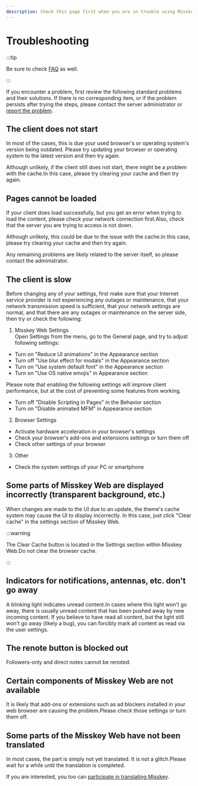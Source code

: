 ```yaml
---
description: Check this page first when you are in trouble using Misskey.
---
```


# Troubleshooting

:::tip

Be sure to check [FAQ](./faq.md) as well.

:::

If you encounter a problem, first review the following standard problems and their solutions. If there is no corresponding item, or if the problem persists after trying the steps, please contact the server administrator or [report the problem](../../about-misskey/#participating-in-discussions).

## The client does not start

In most of the cases, this is due your used browser's or operating system's version being outdated.
Please try updating your browser or operating system to the latest version and then try again.

Although unlikely, if the client still does not start, there might be a problem with the cache.In this case, please try clearing your cache and then try again.

## Pages cannot be loaded

If your client does load successfully, but you get an error when trying to load the content, please check your network connection first.Also, check that the server you are trying to access is not down.

Although unlikely, this could be due to the issue with the cache.In this case, please try clearing your cache and then try again.

Any remaining problems are likely related to the server itself, so please contact the administrator.

## The client is slow

Before changing any of your settings, first make sure that your Internet service provider is not experiencing any outages or maintenance, that your network transmission speed is sufficient, that your network settings are normal, and that there are any outages or maintenance on the server side, then try or check the following:

1. Misskey Web Settings\
  Open Settings from the menu, go to the General page, and try to adjust following settings:

- Turn on "Reduce UI animations" in the Appearance section
- Turn off "Use blur effect for modals" in the Appearance section
- Turn on "Use system default font" in the Appearance section
- Turn on "Use OS native emojis" in Appearance section

Please note that enabling the following settings will improve client performance, but at the cost of preventing some features from working.

- Turn off "Disable Scripting in Pages" in the Behavior section
- Turn on "Disable animated MFM" in Appearance section

2. Browser Settings

- Activate hardware acceleration in your browser's settings
- Check your browser's add-ons and extensions settings or turn them off
- Check other settings of your browser

3. Other

- Check the system settings of your PC or smartphone

## Some parts of Misskey Web are displayed incorrectly (transparent background, etc.)

When changes are made to the UI due to an update, the theme's cache system may cause the UI to display incorrectly.
In this case, just click "Clear cache" in the settings section of Misskey Web.

:::warning

The Clear Cache button is located in the Settings section within Misskey Web.Do not clear the browser cache.

:::

## Indicators for notifications, antennas, etc. don't go away

A blinking light indicates unread content.In cases where this light won't go away, there is usually unread content that has been pushed away by new incoming content.
If you believe to have read all content, but the light still won't go away (likely a bug), you can forcibly mark all content as read via the user settings.

## The renote button is blocked out

Followers-only and direct notes cannot be renoted.

## Certain components of Misskey Web are not available

It is likely that add-ons or extensions such as ad blockers installed in your web browser are causing the problem.Please check those settings or turn them off.

## Some parts of the Misskey Web have not been translated

In most cases, the part is simply not yet translated. It is not a glitch.Please wait for a while until the translation is completed.

If you are interested, you too can [participate in translating Misskey](../../about-misskey/#translating-text).
